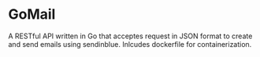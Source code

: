# GoMail
A RESTful API written in Go that acceptes request in JSON format to create and send emails using sendinblue. Inlcudes dockerfile for containerization.

